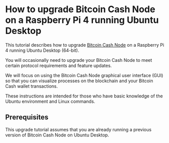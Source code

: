 # How to upgrade Bitcoin Cash Node on a Raspberry Pi 4 running Ubuntu Desktop

This tutorial describes how to upgrade [Bitcoin Cash Node](https://bitcoincashnode.org/) on a Raspberry Pi 4 running Ubuntu Desktop (64-bit).

You will occasionally need to upgrade your Bitcoin Cash Node to meet certain protocol requirements and feature updates.

We will focus on using the Bitcoin Cash Node graphical user interface (GUI) so that you can visualize processes on the blockchain and your Bitcoin Cash wallet transactions.

These instructions are intended for those who have basic knowledge of the Ubuntu environment and Linux commands.

## Prerequisites

This upgrade tutorial assumes that you are already running a previous version of Bitcoin Cash Node on Ubuntu Desktop.
